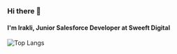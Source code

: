 
### Hi there 👋
#### I'm Irakli, Junior Salesforce Developer at Sweeft Digital

![Top Langs](https://github-readme-stats.vercel.app/api/top-langs/?username=iriauli&layout=compact)

